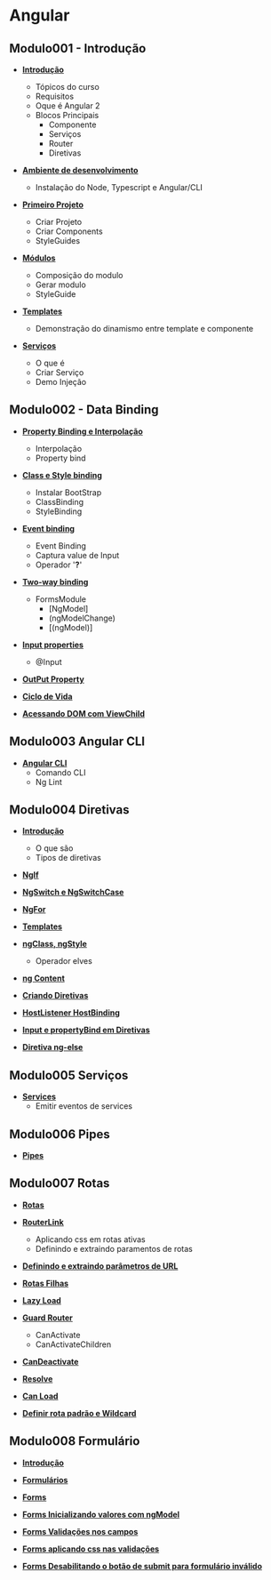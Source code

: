 # Angular

## Modulo001 - Introdução

- [**Introdução**](/annotations/contents/mod001/content001.md)
    - Tópicos do curso
    - Requisitos
    - Oque é Angular 2
    - Blocos Principais
        - Componente
        - Serviços
        - Router
        - Diretivas

- [**Ambiente de desenvolvimento**](/annotations/contents/mod001/content002.md)
    - Instalação do Node, Typescript e Angular/CLI

- [**Primeiro Projeto**](/annotations/contents/mod001/content003.md)
    - Criar Projeto
    - Criar Components
    - StyleGuides

- [**Módulos**](/annotations/contents/mod001/content004.md)
    - Composição do modulo
    - Gerar modulo
    - StyleGuide

- [**Templates**](/annotations/contents/mod001/content005.md)
    - Demonstração do dinamismo entre template e componente

- [**Serviços**](/annotations/contents/mod001/content006.md)
    - O que é
    - Criar Serviço
    - Demo Injeção

## Modulo002 - Data Binding

- [**Property Binding e Interpolação**](/annotations/contents/mod002/content001.md)
    - Interpolação
    - Property bind

- [**Class e Style binding**](/annotations/contents/mod002/content002.md)
    - Instalar BootStrap
    - ClassBinding
    - StyleBinding

- [**Event binding**](/annotations/contents/mod002/content003.md)
    - Event Binding
    - Captura value de Input
    - Operador '**?**'

- [**Two-way binding**](/annotations/contents/mod002/content004.md)
    - FormsModule
        - [NgModel]
        - (ngModelChange)
        - [(ngModel)]

- [**Input properties**](/annotations/contents/mod002/content005.md)
    - @Input

- [**OutPut Property**](/annotations/contents/mod002/content006.md)

- [**Ciclo de Vida**](/annotations/contents/mod002/content007.md)

- [**Acessando DOM com ViewChild**](/annotations/contents/mod002/content008.md)


## Modulo003 Angular CLI

- [**Angular CLI**](/annotations/contents/mod003/content001.md)
    - Comando CLI
    - Ng Lint

## Modulo004 Diretivas

- [**Introdução**](/annotations/contents/mod004/content001.md)
    - O que são
    - Tipos de diretivas

- [**NgIf**](/annotations/contents/mod004/content002.md)

- [**NgSwitch e NgSwitchCase**](/annotations/contents/mod004/content003.md)

- [**NgFor**](/annotations/contents/mod004/content004.md)

- [**Templates**](/annotations/contents/mod004/content005.md)

- [**ngClass, ngStyle**](/annotations/contents/mod004/content006.md)
    - Operador elves

- [**ng Content**](/annotations/contents/mod004/content007.md)

- [**Criando Diretivas**](/annotations/contents/mod004/content008.md)

- [**HostListener HostBinding**](/annotations/contents/mod004/content009.md)

- [**Input e propertyBind em Diretivas**](/annotations/contents/mod004/content010.md)

- [**Diretiva ng-else**](/annotations/contents/mod004/content011.md)

## Modulo005 Serviços

- [**Services**](/annotations/contents/mod005/content01.md)
    - Emitir eventos de services


## Modulo006 Pipes

- [**Pipes**](/annotations/contents/mod006/content01.md)


## Modulo007 Rotas

- [**Rotas**](/annotations/contents/mod007/content01.md)

- [**RouterLink**](/annotations/contents/mod007/content02.md)
    - Aplicando css em rotas ativas
    - Definindo e extraindo paramentos de rotas

- [**Definindo e extraindo parâmetros de URL**](/annotations/contents/mod007/content03.md)

- [**Rotas Filhas**](/annotations/contents/mod007/content04.md)

- [**Lazy Load**](/annotations/contents/mod007/content05.md)

- [**Guard Router**](/annotations/contents/mod007/content06.md)
    - CanActivate
    - CanActivateChildren

- [**CanDeactivate**](/annotations/contents/mod007/content07f.md)

- [**Resolve**](/annotations/contents/mod007/content08.md)

- [**Can Load**](/annotations/contents/mod007/content09.md)

- [**Definir rota padrão e Wildcard**](/annotations/contents/mod007/content10.md)

## Modulo008 Formulário

- [**Introdução**](/annotations/contents/mod008/content01.md)

- [**Formulários**](/annotations/contents/mod008/content02.md)

- [**Forms**](/annotations/contents/mod008/content03.md)

- [**Forms Inicializando valores com ngModel**](/annotations/contents/mod008/content04.md)

- [**Forms Validações nos campos**](/annotations/contents/mod008/content05.md)

- [**Forms aplicando css nas validações**](/annotations/contents/mod008/content06.md)

- [**Forms Desabilitando o botão de submit para formulário inválido**](/annotations/contents/mod008/content07.md)








